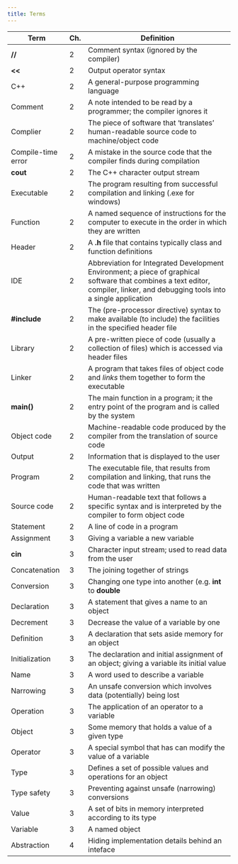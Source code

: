 ```yaml
---
title: Terms
---
```


| **Term**           | **Ch.** | **Definition**                                                                                                                                                                  |
|--------------------|---------|---------------------------------------------------------------------------------------------------------------------------------------------------------------------------------|
| **//**             | 2       | Comment syntax (ignored by the compiler)                                                                                                                                        |
| **\<\<**           | 2       | Output operator syntax                                                                                                                                                          |
| C++                | 2       | A general-purpose programming language                                                                                                                                          |
| Comment            | 2       | A note intended to be read by a programmer; the compiler ignores it                                                                                                             |
| Complier           | 2       | The piece of software that ‘translates’ human-readable source code to machine/object code                                                                                       |
| Compile-time error | 2       | A mistake in the source code that the compiler finds during compilation                                                                                                         |
| **cout**           | 2       | The C++ character output stream                                                                                                                                                 |
| Executable         | 2       | The program resulting from successful compilation and linking (.exe for windows)                                                                                                |
| Function           | 2       | A named sequence of instructions for the computer to execute in the order in which they are written                                                                             |
| Header             | 2       | A **.h** file that contains typically class and function definitions                                                                                                            |
| IDE                | 2       | Abbreviation for Integrated Development Environment; a piece of graphical software that combines a text editor, compiler, linker, and debugging tools into a single application |
| **\#include**      | 2       | The (pre-processor directive) syntax to make available (to include) the facilities in the specified header file                                                                 |
| Library            | 2       | A pre-written piece of code (usually a collection of files) which is accessed via header files                                                                                  |
| Linker             | 2       | A program that takes files of object code and *links* them together to form the executable                                                                                      |
| **main()**         | 2       | The main function in a program; it the entry point of the program and is called by the system                                                                                   |
| Object code        | 2       | Machine-readable code produced by the compiler from the translation of source code                                                                                              |
| Output             | 2       | Information that is displayed to the user                                                                                                                                       |
| Program            | 2       | The executable file, that results from compilation and linking, that runs the code that was written                                                                             |
| Source code        | 2       | Human-readable text that follows a specific syntax and is interpreted by the compiler to form object code                                                                       |
| Statement          | 2       | A line of code in a program                                                                                                                                                     |
| Assignment         | 3       | Giving a variable a new variable                                                                                                                                                |
| **cin**            | 3       | Character input stream; used to read data from the user                                                                                                                         |
| Concatenation      | 3       | The joining together of strings                                                                                                                                                 |
| Conversion         | 3       | Changing one type into another (e.g. **int** to **double**                                                                                                                      |
| Declaration        | 3       | A statement that gives a name to an object                                                                                                                                      |
| Decrement          | 3       | Decrease the value of a variable by one                                                                                                                                         |
| Definition         | 3       | A declaration that sets aside memory for an object                                                                                                                              |
| Initialization     | 3       | The declaration and initial assignment of an object; giving a variable its initial value                                                                                        |
| Name               | 3       | A word used to describe a variable                                                                                                                                              |
| Narrowing          | 3       | An unsafe conversion which involves data (potentially) being lost                                                                                                               |
| Operation          | 3       | The application of an operator to a variable                                                                                                                                    |
| Object             | 3       | Some memory that holds a value of a given type                                                                                                                                  |
| Operator           | 3       | A special symbol that has can modify the value of a variable                                                                                                                    |
| Type               | 3       | Defines a set of possible values and operations for an object                                                                                                                   |
| Type safety        | 3       | Preventing against unsafe (narrowing) conversions                                                                                                                               |
| Value              | 3       | A set of bits in memory interpreted according to its type                                                                                                                       |
| Variable           | 3       | A named object
| Abstraction		 | 4	   | Hiding implementation details behind an inteface